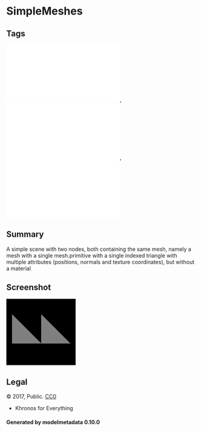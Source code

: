 # SimpleMeshes

## Tags

![sharable](./README-sharable.md), ![no-author](./README-no-author.md), ![issues](./README-issues.md)

## Summary

A simple scene with two nodes, both containing the same mesh, namely a mesh with a single mesh.primitive with a single indexed triangle with multiple attributes (positions, normals and texture coordinates), but without a material

## Screenshot

![screenshot](screenshot/screenshot.png)

## Legal

&copy; 2017, Public. [CC0](https://creativecommons.org/publicdomain/zero/1.0/legalcode)

 - Khronos for Everything

#### Generated by modelmetadata 0.10.0